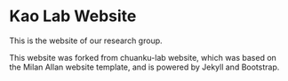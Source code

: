 # Kao Lab Website

This is the website of our research group.

This website was forked from chuanku-lab website, which was based on the Milan Allan website template, and is powered by Jekyll and Bootstrap.
